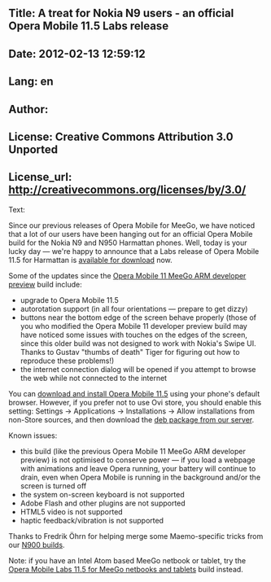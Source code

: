 Title: A treat for Nokia N9 users - an official Opera Mobile 11.5 Labs release
----
Date: 2012-02-13 12:59:12
----
Lang: en
----
Author: 
----
License: Creative Commons Attribution 3.0 Unported
----
License_url: http://creativecommons.org/licenses/by/3.0/
----
Text:

<p>Since our previous releases of Opera Mobile for MeeGo, we have noticed that a lot of our users have been hanging out for an official Opera Mobile build for the Nokia N9 and N950 Harmattan phones. Well, today is your lucky day &#x2014; we&#39;re happy to announce that a Labs release of Opera Mobile 11.5 for Harmattan is <a href="http://store.ovi.com/content/255196">available for download</a> now.</p>

<p>Some of the updates since the <a href="http://dev.opera.com/articles/view/labs-opera-mobile-labs-11-5-for-meego-netbooks-and-tablets/">Opera Mobile 11 MeeGo ARM developer preview</a> build include:
<ul>
<li>upgrade to Opera Mobile 11.5</li>
<li>autorotation support (in all four orientations &#x2014; prepare to get dizzy)</li>
<li>buttons near the bottom edge of the screen behave properly (those of you who modified the Opera Mobile 11 developer preview build may have noticed some issues with touches on the edges of the screen, since this older build was not designed to work with Nokia&#39;s Swipe UI. Thanks to Gustav &quot;thumbs of death&quot; Tiger for figuring out how to reproduce these problems!)</li>
<li>the internet connection dialog will be opened if you attempt to browse the web while not connected to the internet</li>
</ul>
</p>

<p>You can <a href="http://store.ovi.com/content/255196">download and install Opera Mobile 11.5</a> using your phone&#39;s default browser. However, if you prefer not to use Ovi store, you should enable this setting: Settings → Applications → Installations → Allow installations from non-Store sources, and then download the <a href="http://www.opera.com/download/get.pl?sub=++++&amp;id=34409&amp;location=270&amp;nothanks=yes">deb package from our server</a>.</p>

<p>Known issues:
<ul>
<li>this build (like the previous Opera Mobile 11 MeeGo ARM developer preview) is not optimised to conserve power &#x2014; if you load a webpage with animations and leave Opera running, your battery will continue to drain, even when Opera Mobile is running in the background and/or the screen is turned off</li>
<li>the system on-screen keyboard is not supported</li>
<li>Adobe Flash and other plugins are not supported</li>
<li>HTML5 video is not supported</li>
<li>haptic feedback/vibration is not supported</li>
</ul>
</p>

<p>Thanks to Fredrik Öhrn for helping merge some Maemo-specific tricks from our <a href="http://maemo.org/downloads/product/Maemo5/opera-mobile/">N900 builds</a>.</p>

<p>Note: if you have an Intel Atom based MeeGo netbook or tablet, try the <a href="http://dev.opera.com/articles/view/labs-opera-mobile-labs-11-5-for-meego-netbooks-and-tablets/">Opera Mobile Labs 11.5 for MeeGo netbooks and tablets</a> build instead.</p>
